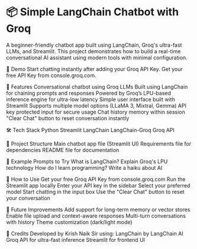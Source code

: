 # 📦 Simple LangChain Chatbot with Groq
A beginner-friendly chatbot app built using LangChain, Groq's ultra-fast LLMs, and Streamlit. This project demonstrates how to build a real-time conversational AI assistant using modern tools with minimal configuration.

🚀 Demo
Start chatting instantly after adding your Groq API Key.
Get your free API Key from console.groq.com.

🧠 Features
Conversational chatbot using Groq LLMs
Built using LangChain for chaining prompts and responses
Powered by Groq’s LPU-based inference engine for ultra-low latency
Simple user interface built with Streamlit
Supports multiple model options (LLaMA 3, Mixtral, Gemma)
API key protected input for secure usage
Chat history memory within session
"Clear Chat" button to reset conversation instantly

🛠️ Tech Stack
Python
Streamlit
LangChain
LangChain-Groq
Groq API

📂 Project Structure
Main chatbot app file (Streamlit UI)
Requirements file for dependencies
README file for documentation

🧪 Example Prompts to Try
What is LangChain?
Explain Groq's LPU technology
How do I learn programming?
Write a haiku about AI

🔑 How to Use
Get your free Groq API Key from console.groq.com
Run the Streamlit app locally
Enter your API key in the sidebar
Select your preferred model
Start chatting in the input box
Use the "Clear Chat" button to reset your conversation

📌 Future Improvements
Add support for long-term memory or vector stores
Enable file upload and context-aware responses
Multi-turn conversations with history
Theme customization (dark/light mode)

🙌 Credits
Developed by Krish Naik Sir using:
LangChain by LangChain AI
Groq API for ultra-fast inference
Streamlit for frontend UI

